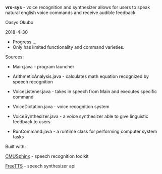 **vrs-sys** - voice recognition and synthesizer allows for users to speak natural english voice commands and receive audible feedback

Oasys Okubo

2018-4-30


- Progress....
- Only has limited functionality and command varieties.


Sources:

 * Main.java - program launcher 

 * ArithmeticAnalysis.java - calculates math equation recognized by speech recognition

 * VoiceListener.java - takes in speech from Main and executes specific command

 * VoiceDictation.java - voice recognition system

 * VoiceSynthesizer.java - a voice synthesizer able to give linguistic feedback to users

 * RunCommand.java - a runtime class for performing computer system tasks


Built with:

[CMUSphinx](https://cmusphinx.github.io) - speech recognition toolkit

[FreeTTS](https://freetts.sourceforge.io) - speech synthesizer api 
